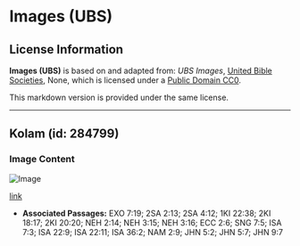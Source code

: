 # Images (UBS)

## License Information

**Images (UBS)** is based on and adapted from: _UBS Images_, [United Bible Societies](https://unitedbiblesocieties.org/), None, which is licensed under a [Public Domain CC0](https://creativecommons.org/public-domain/cc0/).

This markdown version is provided under the same license.



--------------------------------

## Kolam (id: 284799)

### Image Content

![Image](https://cdn.aquifer.bible/aquifer-content/resources/Media/WEB-0418_pool.jpg)

[link](https://cdn.aquifer.bible/aquifer-content/resources/Media/WEB-0418_pool.jpg)

* **Associated Passages:** EXO 7:19; 2SA 2:13; 2SA 4:12; 1KI 22:38; 2KI 18:17; 2KI 20:20; NEH 2:14; NEH 3:15; NEH 3:16; ECC 2:6; SNG 7:5; ISA 7:3; ISA 22:9; ISA 22:11; ISA 36:2; NAM 2:9; JHN 5:2; JHN 5:7; JHN 9:7

